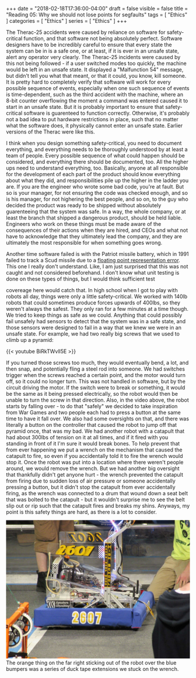 +++
date = "2018-02-18T17:36:00-04:00"
draft = false
visible = false
title = "Reading 05: Why we should not lose points for segfaults"
tags = [ "Ethics" ]
categories = [ "Ethics" ]
series = [ "Ethics" ]
+++

The Therac-25 accidents were caused by reliance on software for safety-critical function, and that software not being absolutely perfect. Software designers have to be incredibly careful to ensure that every state the system
can be in is a safe one, or at least, if it is ever in an unsafe state, alert any operator very clearly. The Therac-25 incidents were caused by this not being followed - if a user switched modes too quickly, the machine
would be left in an unsafe state. It displayed a "Malfunction 54" message, but didn't tell you what that meant, or that it could, you know, kill someone. It is pretty hard to completely verify that software will
work for every possible sequence of events, especially when one such sequence of events is time-dependent, such as the third accident with the machine, where an 8-bit counter overflowing the moment a command was entered caused
it to start in an unsafe state. But it is probably important to ensure that safety-critical software is guarenteed to function correctly. Otherwise, it's probably not a bad idea to put hardware restrictions in place, such
that no matter what the software does, it physically cannot enter an unsafe state. Earlier versions of the Therac were like this.

I think when you design something safety-critical, you need to document everything, and everything needs to be thoroughly understood by at least a team of people. Every possible sequence of what could happen should be
considered, and everything there should be documented, too. All the higher ups need to understand everything, too. Basically, anyone at all responsible for the development of each part of the product should know everything
about what they did, and responsibilities pile up the higher in the ladder you are. If you are the engineer who wrote some bad code, you're at fault. But so is your manager, for not ensuring the code was checked enough,
and so is his manager, for not highering the best people, and so on, to the guy who decided the product was ready to be shipped without absolutely guarenteeing that the system was safe. In a way, the whole company, or at least
the branch that shipped a dangerous product, should be held liable. Engineers who work on these things must be made aware of the consequences of their actions when they are hired, and CEOs and what not have to acknowledge that
they ultimately lead the company, and they are ultimately the most responsible for when something goes wrong.

Another time software failed is with the Patriot missile battery, which in 1991 failed to track a Scud missile due to a [floating point representation error](http://www-users.math.umn.edu/~arnold/disasters/patriot.html).
This one I really don't understand. Like, I am just surprised that this was not caught and not considered beforehand. I don't know what unit testing is done on these types of things, but I would think sufficient test

covereage here would catch that. 
In high school when I got to play with robots all day, things were only a little safety-critical. We worked with 140lb robots that could sometimes produce forces upwards of 400lbs, so they weren't always the safest. They only
ran for a few minutes at a time though. We tried to keep things as safe as we could. Anything that could possibly fail unsafely had sensors to detect that the system was in a safe state, and those sensors were designed
to fail in a way that we knew we were in an unsafe state. For example, we had two really big screws that we used to climb up a pyramid:

{{< youtube BiRkTWvlI5E >}}

If you turned those screws too much, they would eventually bend, a lot, and then snap, and potentially fling a steel rod into someone. We had switches trigger when the screws reached a certain point, and the motor would turn off,
so it could no longer turn. This was not handled in software, but by the circuit driving the motor. If the switch were to break or something, it would be the same as it being pressed electrically, so the robot would then
be unable to turn the screw in that direction. Also, in the video above, the robot starts by falling over - to do that "safely" we decided to take inspiration from War Games and two people each had to press a button at
the same time to have it fall over. We also had some oversights on that, and there was literally a button on the controller that caused the robot to jump off that pyramid once, that was my bad. We had another robot with
a catapult that had about 300lbs of tension on it at all times, and if it fired with you standing in front of it I'm sure it would break bones. To help prevent that from ever happening we put a wrench on the mechanism that
caused the catapult to fire, so even if you accidentally told it to fire the wrench would stop it. Once the robot was put into a location where there weren't people around, we would remove the wrench. But we had another big
oversight that thankfully didn't get anyone hurt - the wrench prevented the catapult from firing due to sudden loss of air pressure or someone accidentally pressing a button, but it didn't stop the catapult from ever accidentally
firing, as the wrench was connected to a drum that wound down a seat belt that was bolted to the catapult - but it wouldn't surprise me to see the belt slip out or rip such that the catapult fires and breaks my shins. Anyways, my
point is this safety things are hard, as there is a lot to consider.

![image](a.png)
The orange thing on the far right sticking out of the robot over the blue bumpers was a series of duck tape extensions we stuck on the wrench.
